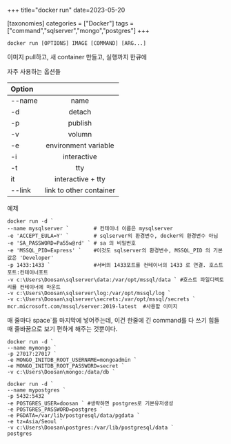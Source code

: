 +++
title="docker run"
date=2023-05-20

[taxonomies]
categories = ["Docker"]
tags = ["command","sqlserver","mongo","postgres"]
+++

```
docker run [OPTIONS] IMAGE [COMMAND] [ARG...]
```
이미지 pull하고, 새 container 만들고, 실행까지 한큐에

자주 사용하는 옵션들

| Option      |             |
| :---        |    :----:   |
| --name     | name         |
| -d   | detach             |
| -p | publish              |
| -v | volumn               |
| -e | environment variable |
| -i | interactive          |
| -t | tty                  |
| it | interactive + tty    |
|--link| link to other container |



예제
```
docker run -d `
--name mysqlserver `        # 컨테이너 이름은 mysqlserver
-e 'ACCEPT_EULA=Y' `        # sqlserver의 환경변수, docker의 환경변수 아님
-e 'SA_PASSWORD=Pa55w@rd' ` # sa 의 비밀번호
-e 'MSSQL_PID=Express' `	#이것도 sqlserver의 환경변수, MSSQL_PID 의 기본 값은 'Developer'
-p 1433:1433 `              #서버의 1433포트를 컨테이너의 1433 로 연결. 호스트포트:컨테이너포트
-v c:\Users\Doosan\sqlserver\data:/var/opt/mssql/data ` #호스트 파일디렉토리를 컨테이너에 마운트
-v c:\Users\Doosan\sqlserver\log:/var/opt/mssql/log `
-v c:\Users\Doosan\sqlserver\secrets:/var/opt/mssql/secrets `
mcr.microsoft.com/mssql/server:2019-latest  #사용할 이미지
```
매 줄마다 space`를 마지막에 넣어주는데, 이건 한줄에 긴 command를 다 쓰기 힘들때 줄바꿈으로 보기 편하게 해주는 것뿐이다. 


```
docker run -d `
--name mymongo `
-p 27017:27017 `
-e MONGO_INITDB_ROOT_USERNAME=mongoadmin `
-e MONGO_INITDB_ROOT_PASSWORD=secret `
-v c:\Users\Doosan\mongo:/data/db `
```

```
docker run -d `
--name mypostgres `
-p 5432:5432 `
-e POSTGRES_USER=doosan ` #생략하면 postgres로 기본유저생성
-e POSTGRES_PASSWORD=postgres `
-e PGDATA=/var/lib/postgresql/data/pgdata `
-e tz=Asia/Seoul `
-v c:\Users\Doosan\postgres:/var/lib/postgresql/data `
postgres
```